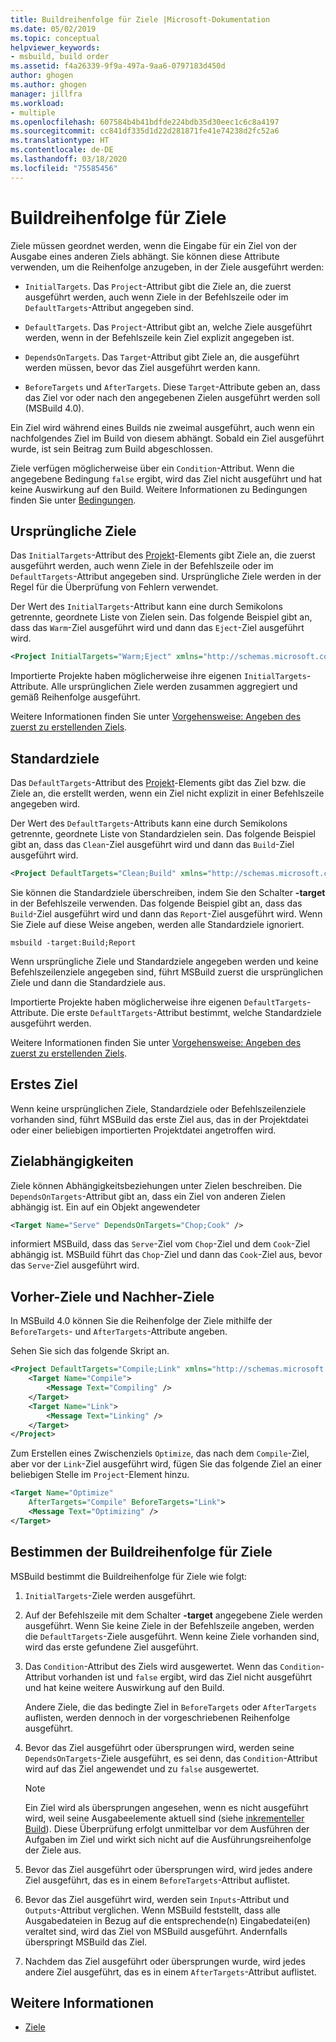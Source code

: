 ```yaml
---
title: Buildreihenfolge für Ziele |Microsoft-Dokumentation
ms.date: 05/02/2019
ms.topic: conceptual
helpviewer_keywords:
- msbuild, build order
ms.assetid: f4a26339-9f9a-497a-9aa6-0797183d450d
author: ghogen
ms.author: ghogen
manager: jillfra
ms.workload:
- multiple
ms.openlocfilehash: 607584b4b41bdfde224bdb35d30eec1c6c8a4197
ms.sourcegitcommit: cc841df335d1d22d281871fe41e74238d2fc52a6
ms.translationtype: HT
ms.contentlocale: de-DE
ms.lasthandoff: 03/18/2020
ms.locfileid: "75585456"
---
```

# <a name="target-build-order"></a>Buildreihenfolge für Ziele

Ziele müssen geordnet werden, wenn die Eingabe für ein Ziel von der Ausgabe eines anderen Ziels abhängt. Sie können diese Attribute verwenden, um die Reihenfolge anzugeben, in der Ziele ausgeführt werden:

- `InitialTargets`. Das `Project`-Attribut gibt die Ziele an, die zuerst ausgeführt werden, auch wenn Ziele in der Befehlszeile oder im `DefaultTargets`-Attribut angegeben sind.

- `DefaultTargets`. Das `Project`-Attribut gibt an, welche Ziele ausgeführt werden, wenn in der Befehlszeile kein Ziel explizit angegeben ist.

- `DependsOnTargets`. Das `Target`-Attribut gibt Ziele an, die ausgeführt werden müssen, bevor das Ziel ausgeführt werden kann.

- `BeforeTargets` und `AfterTargets`. Diese `Target`-Attribute geben an, dass das Ziel vor oder nach den angegebenen Zielen ausgeführt werden soll (MSBuild 4.0).

Ein Ziel wird während eines Builds nie zweimal ausgeführt, auch wenn ein nachfolgendes Ziel im Build von diesem abhängt. Sobald ein Ziel ausgeführt wurde, ist sein Beitrag zum Build abgeschlossen.

Ziele verfügen möglicherweise über ein `Condition`-Attribut. Wenn die angegebene Bedingung `false` ergibt, wird das Ziel nicht ausgeführt und hat keine Auswirkung auf den Build. Weitere Informationen zu Bedingungen finden Sie unter [Bedingungen](../msbuild/msbuild-conditions.md).

## <a name="initial-targets"></a>Ursprüngliche Ziele

Das `InitialTargets`-Attribut des [Projekt](../msbuild/project-element-msbuild.md)-Elements gibt Ziele an, die zuerst ausgeführt werden, auch wenn Ziele in der Befehlszeile oder im `DefaultTargets`-Attribut angegeben sind. Ursprüngliche Ziele werden in der Regel für die Überprüfung von Fehlern verwendet.

Der Wert des `InitialTargets`-Attribut kann eine durch Semikolons getrennte, geordnete Liste von Zielen sein. Das folgende Beispiel gibt an, dass das `Warm`-Ziel ausgeführt wird und dann das `Eject`-Ziel ausgeführt wird.

```xml
<Project InitialTargets="Warm;Eject" xmlns="http://schemas.microsoft.com/developer/msbuild/2003">
```

Importierte Projekte haben möglicherweise ihre eigenen `InitialTargets`-Attribute. Alle ursprünglichen Ziele werden zusammen aggregiert und gemäß Reihenfolge ausgeführt.

Weitere Informationen finden Sie unter [Vorgehensweise: Angeben des zuerst zu erstellenden Ziels](../msbuild/how-to-specify-which-target-to-build-first.md).

## <a name="default-targets"></a>Standardziele

Das `DefaultTargets`-Attribut des [Projekt](../msbuild/project-element-msbuild.md)-Elements gibt das Ziel bzw. die Ziele an, die erstellt werden, wenn ein Ziel nicht explizit in einer Befehlszeile angegeben wird.

Der Wert des `DefaultTargets`-Attributs kann eine durch Semikolons getrennte, geordnete Liste von Standardzielen sein. Das folgende Beispiel gibt an, dass das `Clean`-Ziel ausgeführt wird und dann das `Build`-Ziel ausgeführt wird.

```xml
<Project DefaultTargets="Clean;Build" xmlns="http://schemas.microsoft.com/developer/msbuild/2003">
```

Sie können die Standardziele überschreiben, indem Sie den Schalter **-target** in der Befehlszeile verwenden. Das folgende Beispiel gibt an, dass das `Build`-Ziel ausgeführt wird und dann das `Report`-Ziel ausgeführt wird. Wenn Sie Ziele auf diese Weise angeben, werden alle Standardziele ignoriert.

 `msbuild -target:Build;Report`

Wenn ursprüngliche Ziele und Standardziele angegeben werden und keine Befehlszeilenziele angegeben sind, führt MSBuild zuerst die ursprünglichen Ziele und dann die Standardziele aus.

Importierte Projekte haben möglicherweise ihre eigenen `DefaultTargets`-Attribute. Die erste `DefaultTargets`-Attribut bestimmt, welche Standardziele ausgeführt werden.

Weitere Informationen finden Sie unter [Vorgehensweise: Angeben des zuerst zu erstellenden Ziels](../msbuild/how-to-specify-which-target-to-build-first.md).

## <a name="first-target"></a>Erstes Ziel

Wenn keine ursprünglichen Ziele, Standardziele oder Befehlszeilenziele vorhanden sind, führt MSBuild das erste Ziel aus, das in der Projektdatei oder einer beliebigen importierten Projektdatei angetroffen wird.

## <a name="target-dependencies"></a>Zielabhängigkeiten

Ziele können Abhängigkeitsbeziehungen unter Zielen beschreiben. Die `DependsOnTargets`-Attribut gibt an, dass ein Ziel von anderen Zielen abhängig ist. Ein auf ein Objekt angewendeter

```xml
<Target Name="Serve" DependsOnTargets="Chop;Cook" />
```

informiert MSBuild, dass das `Serve`-Ziel vom `Chop`-Ziel und dem `Cook`-Ziel abhängig ist. MSBuild führt das `Chop`-Ziel und dann das `Cook`-Ziel aus, bevor das `Serve`-Ziel ausgeführt wird.

## <a name="beforetargets-and-aftertargets"></a>Vorher-Ziele und Nachher-Ziele

In MSBuild 4.0 können Sie die Reihenfolge der Ziele mithilfe der `BeforeTargets`- und `AfterTargets`-Attribute angeben.

Sehen Sie sich das folgende Skript an.

```xml
<Project DefaultTargets="Compile;Link" xmlns="http://schemas.microsoft.com/developer/msbuild/2003">
    <Target Name="Compile">
        <Message Text="Compiling" />
    </Target>
    <Target Name="Link">
        <Message Text="Linking" />
    </Target>
</Project>
```

Zum Erstellen eines Zwischenziels `Optimize`, das nach dem `Compile`-Ziel, aber vor der `Link`-Ziel ausgeführt wird, fügen Sie das folgende Ziel an einer beliebigen Stelle im `Project`-Element hinzu.

```xml
<Target Name="Optimize"
    AfterTargets="Compile" BeforeTargets="Link">
    <Message Text="Optimizing" />
</Target>
```

## <a name="determine-the-target-build-order"></a>Bestimmen der Buildreihenfolge für Ziele

MSBuild bestimmt die Buildreihenfolge für Ziele wie folgt:

1. `InitialTargets`-Ziele werden ausgeführt.

2. Auf der Befehlszeile mit dem Schalter **-target** angegebene Ziele werden ausgeführt. Wenn Sie keine Ziele in der Befehlszeile angeben, werden die `DefaultTargets`-Ziele ausgeführt. Wenn keine Ziele vorhanden sind, wird das erste gefundene Ziel ausgeführt.

3. Das `Condition`-Attribut des Ziels wird ausgewertet. Wenn das `Condition`-Attribut vorhanden ist und `false` ergibt, wird das Ziel nicht ausgeführt und hat keine weitere Auswirkung auf den Build.

   Andere Ziele, die das bedingte Ziel in `BeforeTargets` oder `AfterTargets` auflisten, werden dennoch in der vorgeschriebenen Reihenfolge ausgeführt.

4. Bevor das Ziel ausgeführt oder übersprungen wird, werden seine `DependsOnTargets`-Ziele ausgeführt, es sei denn, das `Condition`-Attribut wird auf das Ziel angewendet und zu `false` ausgewertet.

   > [!NOTE]
   > Ein Ziel wird als übersprungen angesehen, wenn es nicht ausgeführt wird, weil seine Ausgabeelemente aktuell sind (siehe [inkrementeller Build](../msbuild/incremental-builds.md)). Diese Überprüfung erfolgt unmittelbar vor dem Ausführen der Aufgaben im Ziel und wirkt sich nicht auf die Ausführungsreihenfolge der Ziele aus.

5. Bevor das Ziel ausgeführt oder übersprungen wird, wird jedes andere Ziel ausgeführt, das es in einem `BeforeTargets`-Attribut auflistet.

6. Bevor das Ziel ausgeführt wird, werden sein `Inputs`-Attribut und `Outputs`-Attribut verglichen. Wenn MSBuild feststellt, dass alle Ausgabedateien in Bezug auf die entsprechende(n) Eingabedatei(en) veraltet sind, wird das Ziel von MSBuild ausgeführt. Andernfalls überspringt MSBuild das Ziel.

7. Nachdem das Ziel ausgeführt oder übersprungen wurde, wird jedes andere Ziel ausgeführt, das es in einem `AfterTargets`-Attribut auflistet.

## <a name="see-also"></a>Weitere Informationen

- [Ziele](../msbuild/msbuild-targets.md)
